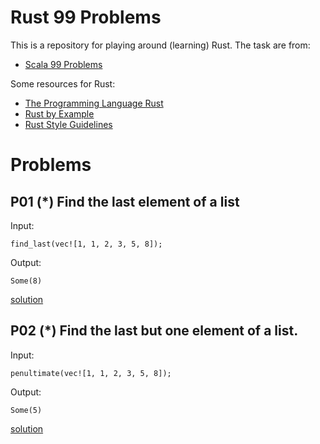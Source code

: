 # Rust 99 Problems

This is a repository for playing around (learning) Rust.
The task are from: 
* [Scala 99 Problems][scala-99-problems]

Some resources for Rust:
* [The Programming Language Rust][rust-book]
* [Rust by Example][rust-by-example]
* [Rust Style Guidelines][rust-style-guide]

# Problems
## P01 (*) Find the last element of a list
Input:
```
find_last(vec![1, 1, 2, 3, 5, 8]);
```
Output:
```
Some(8)
```
[solution](src/p01/mod.rs)

## P02 (*) Find the last but one element of a list.
Input:
```
penultimate(vec![1, 1, 2, 3, 5, 8]);
```
Output:
```
Some(5)
```
[solution](src/p02/mod.rs)

[rust-book]: https://doc.rust-lang.org/book/title-page.html
[rust-by-example]: https://doc.rust-lang.org/rust-by-example/index.html
[rust-style-guide]: https://doc.rust-lang.org/1.0.0/style/README.html
[scala-99-problems]: http://aperiodic.net/phil/scala/s-99/
